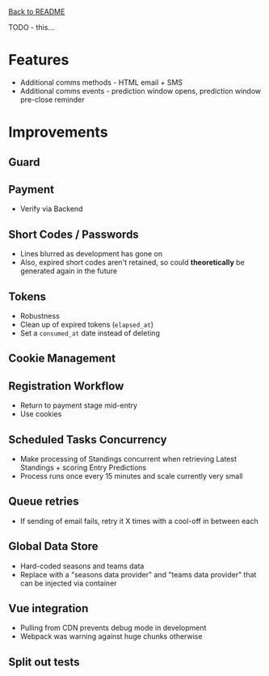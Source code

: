 [Back to README](../README.md)

TODO - this...

# Features

* Additional comms methods - HTML email + SMS
* Additional comms events - prediction window opens, prediction window pre-close reminder


# Improvements

## Guard

## Payment

* Verify via Backend

## Short Codes / Passwords

* Lines blurred as development has gone on
* Also, expired short codes aren't retained, so could **theoretically** be generated again in the future

## Tokens

* Robustness
* Clean up of expired tokens (`elapsed_at`)
* Set a `consumed_at` date instead of deleting

## Cookie Management

## Registration Workflow

* Return to payment stage mid-entry
* Use cookies

## Scheduled Tasks Concurrency

* Make processing of Standings concurrent when retrieving Latest Standings + scoring Entry Predictions
* Process runs once every 15 minutes and scale currently very small

## Queue retries

* If sending of email fails, retry it X times with a cool-off in between each

## Global Data Store

* Hard-coded seasons and teams data
* Replace with a "seasons data provider" and "teams data provider" that can be injected via container

## Vue integration

* Pulling from CDN prevents debug mode in development
* Webpack was warning against huge chunks otherwise

## Split out tests
